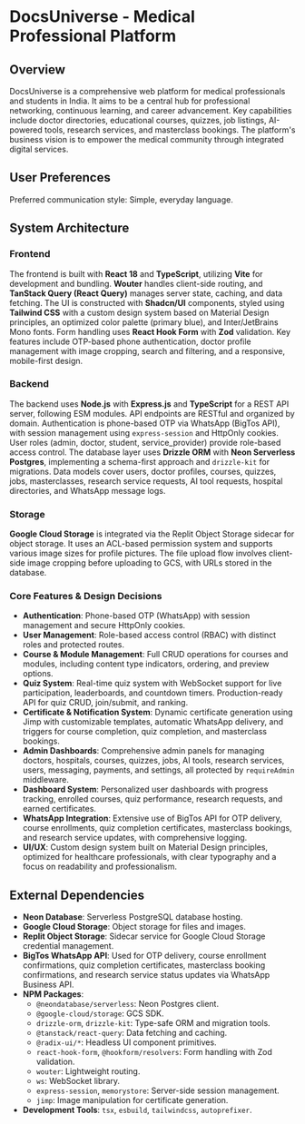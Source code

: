 # DocsUniverse - Medical Professional Platform

## Overview

DocsUniverse is a comprehensive web platform for medical professionals and students in India. It aims to be a central hub for professional networking, continuous learning, and career advancement. Key capabilities include doctor directories, educational courses, quizzes, job listings, AI-powered tools, research services, and masterclass bookings. The platform's business vision is to empower the medical community through integrated digital services.

## User Preferences

Preferred communication style: Simple, everyday language.

## System Architecture

### Frontend

The frontend is built with **React 18** and **TypeScript**, utilizing **Vite** for development and bundling. **Wouter** handles client-side routing, and **TanStack Query (React Query)** manages server state, caching, and data fetching. The UI is constructed with **Shadcn/UI** components, styled using **Tailwind CSS** with a custom design system based on Material Design principles, an optimized color palette (primary blue), and Inter/JetBrains Mono fonts. Form handling uses **React Hook Form** with **Zod** validation. Key features include OTP-based phone authentication, doctor profile management with image cropping, search and filtering, and a responsive, mobile-first design.

### Backend

The backend uses **Node.js** with **Express.js** and **TypeScript** for a REST API server, following ESM modules. API endpoints are RESTful and organized by domain. Authentication is phone-based OTP via WhatsApp (BigTos API), with session management using `express-session` and HttpOnly cookies. User roles (admin, doctor, student, service_provider) provide role-based access control. The database layer uses **Drizzle ORM** with **Neon Serverless Postgres**, implementing a schema-first approach and `drizzle-kit` for migrations. Data models cover users, doctor profiles, courses, quizzes, jobs, masterclasses, research service requests, AI tool requests, hospital directories, and WhatsApp message logs.

### Storage

**Google Cloud Storage** is integrated via the Replit Object Storage sidecar for object storage. It uses an ACL-based permission system and supports various image sizes for profile pictures. The file upload flow involves client-side image cropping before uploading to GCS, with URLs stored in the database.

### Core Features & Design Decisions

- **Authentication**: Phone-based OTP (WhatsApp) with session management and secure HttpOnly cookies.
- **User Management**: Role-based access control (RBAC) with distinct roles and protected routes.
- **Course & Module Management**: Full CRUD operations for courses and modules, including content type indicators, ordering, and preview options.
- **Quiz System**: Real-time quiz system with WebSocket support for live participation, leaderboards, and countdown timers. Production-ready API for quiz CRUD, join/submit, and ranking.
- **Certificate & Notification System**: Dynamic certificate generation using Jimp with customizable templates, automatic WhatsApp delivery, and triggers for course completion, quiz completion, and masterclass bookings.
- **Admin Dashboards**: Comprehensive admin panels for managing doctors, hospitals, courses, quizzes, jobs, AI tools, research services, users, messaging, payments, and settings, all protected by `requireAdmin` middleware.
- **Dashboard System**: Personalized user dashboards with progress tracking, enrolled courses, quiz performance, research requests, and earned certificates.
- **WhatsApp Integration**: Extensive use of BigTos API for OTP delivery, course enrollments, quiz completion certificates, masterclass bookings, and research service updates, with comprehensive logging.
- **UI/UX**: Custom design system built on Material Design principles, optimized for healthcare professionals, with clear typography and a focus on readability and professionalism.

## External Dependencies

-   **Neon Database**: Serverless PostgreSQL database hosting.
-   **Google Cloud Storage**: Object storage for files and images.
-   **Replit Object Storage**: Sidecar service for Google Cloud Storage credential management.
-   **BigTos WhatsApp API**: Used for OTP delivery, course enrollment confirmations, quiz completion certificates, masterclass booking confirmations, and research service status updates via WhatsApp Business API.
-   **NPM Packages**:
    -   `@neondatabase/serverless`: Neon Postgres client.
    -   `@google-cloud/storage`: GCS SDK.
    -   `drizzle-orm`, `drizzle-kit`: Type-safe ORM and migration tools.
    -   `@tanstack/react-query`: Data fetching and caching.
    -   `@radix-ui/*`: Headless UI component primitives.
    -   `react-hook-form`, `@hookform/resolvers`: Form handling with Zod validation.
    -   `wouter`: Lightweight routing.
    -   `ws`: WebSocket library.
    -   `express-session`, `memorystore`: Server-side session management.
    -   `jimp`: Image manipulation for certificate generation.
-   **Development Tools**: `tsx`, `esbuild`, `tailwindcss`, `autoprefixer`.